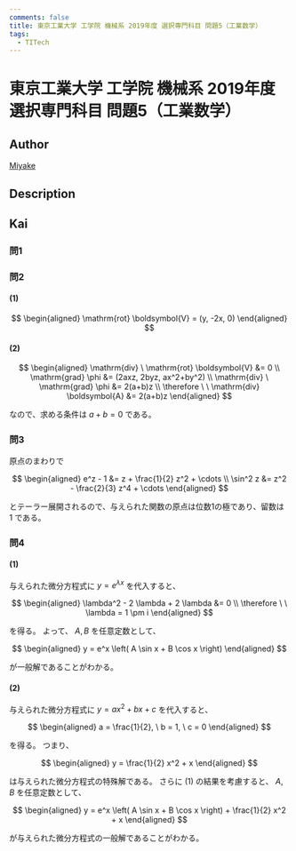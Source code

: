 ```yaml
---
comments: false
title: 東京工業大学 工学院 機械系 2019年度 選択専門科目 問題5（工業数学）
tags:
  - TITech
---
```

# 東京工業大学 工学院 機械系 2019年度 選択専門科目 問題5（工業数学）

## **Author**
[Miyake](https://miyake.github.io/exams/index.html)

## **Description**

## **Kai**
### 問1

### 問2
#### (1)

$$
  \begin{aligned}
  \mathrm{rot} \boldsymbol{V} = (y, -2x, 0)
  \end{aligned}
$$

#### (2)

$$
  \begin{aligned}
  \mathrm{div} \ \mathrm{rot} \boldsymbol{V} &= 0
  \\
  \mathrm{grad} \phi &= (2axz, 2byz, ax^2+by^2)
  \\
  \mathrm{div} \ \mathrm{grad} \phi &= 2(a+b)z
  \\
  \therefore \ \ 
  \mathrm{div} \boldsymbol{A} &= 2(a+b)z
  \end{aligned}
$$

なので、求める条件は $a+b=0$ である。

### 問3
原点のまわりで

$$
\begin{aligned}
e^z - 1 &= z + \frac{1}{2} z^2 + \cdots
\\
\sin^2 z &= z^2 - \frac{2}{3} z^4 + \cdots
\end{aligned}
$$

とテーラー展開されるので、与えられた関数の原点は位数1の極であり、留数は $1$ である。

### 問4
#### (1)
与えられた微分方程式に $y=e^{\lambda x}$ を代入すると、

$$
  \begin{aligned}
  \lambda^2 - 2 \lambda + 2 \lambda &= 0
  \\
  \therefore \ \ 
  \lambda = 1 \pm i
  \end{aligned}
$$

を得る。
よって、 $A, B$ を任意定数として、

$$
  \begin{aligned}
  y = e^x \left( A \sin x + B \cos x \right)
  \end{aligned}
$$

が一般解であることがわかる。

#### (2)
与えられた微分方程式に $y=ax^2+bx+c$ を代入すると、

$$
\begin{aligned}
a = \frac{1}{2}, \ b = 1, \ c = 0
\end{aligned}
$$

を得る。
つまり、

$$
\begin{aligned}
y = \frac{1}{2} x^2 + x
\end{aligned}
$$

は与えられた微分方程式の特殊解である。
さらに (1) の結果を考慮すると、 $A, B$ を任意定数として、

$$
\begin{aligned}
y = e^x \left( A \sin x + B \cos x \right) + \frac{1}{2} x^2 + x
\end{aligned}
$$

が与えられた微分方程式の一般解であることがわかる。
